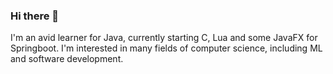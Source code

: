 ### Hi there 👋
I'm an avid learner for Java, currently starting C, Lua and some
JavaFX for Springboot. I'm interested in many fields of computer science,
including ML and software development.

<!--
I Love Hashy So Mach <3 * -N(A)
-->
